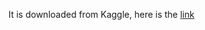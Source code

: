 It is downloaded from Kaggle, here is the [link]( https://www.kaggle.com/datasets/aravindas01/monkeypox-cases-countrywise-data)
